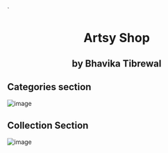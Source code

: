`<h1 align=center>Artsy Shop</h1>
<h2 align=center>by Bhavika Tibrewal</h2>

## Categories section
![image](https://user-images.githubusercontent.com/42600164/154857342-240a8591-f7d9-4ac7-aafa-0ebee85b96c8.png)

## Collection Section
![image](https://user-images.githubusercontent.com/42600164/154857358-1f65442e-c26e-46df-8b70-8b2eb22cf5c4.png)


